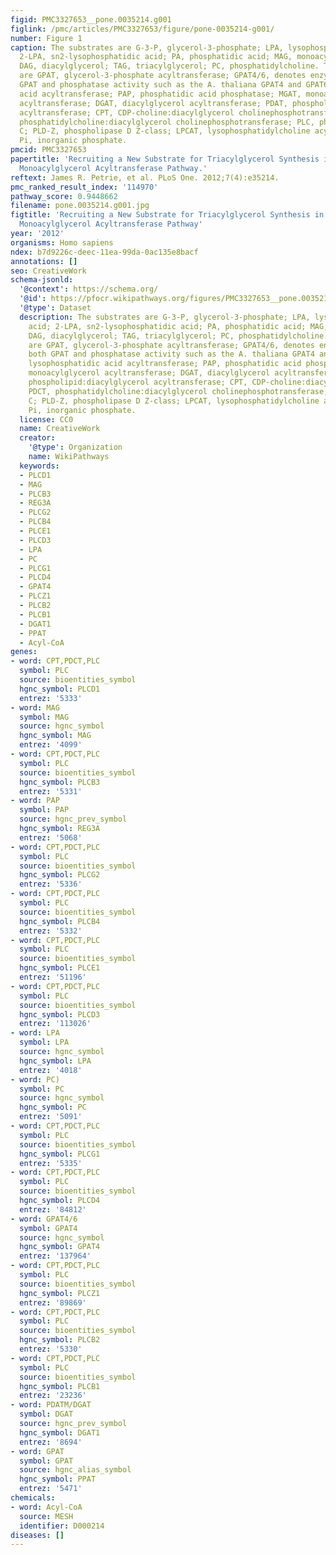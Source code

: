 ```yaml
---
figid: PMC3327653__pone.0035214.g001
figlink: /pmc/articles/PMC3327653/figure/pone-0035214-g001/
number: Figure 1
caption: The substrates are G-3-P, glycerol-3-phosphate; LPA, lysophosphatidic acid;
  2-LPA, sn2-lysophosphatidic acid; PA, phosphatidic acid; MAG, monoacylglycerol;
  DAG, diacylglycerol; TAG, triacylglycerol; PC, phosphatidylcholine. The enzymes
  are GPAT, glycerol-3-phosphate acyltransferase; GPAT4/6, denotes enzymes with both
  GPAT and phosphatase activity such as the A. thaliana GPAT4 and GPAT6; LPAAT, lysophosphatidic
  acid acyltransferase; PAP, phosphatidic acid phosphatase; MGAT, monoacylglycerol
  acyltransferase; DGAT, diacylglycerol acyltransferase; PDAT, phospholipid:diacylglycerol
  acyltransferase; CPT, CDP-choline:diacylglycerol cholinephosphotransferase; PDCT,
  phosphatidylcholine:diacylglycerol cholinephosphotransferase; PLC, phospholipase
  C; PLD-Z, phospholipase D Z-class; LPCAT, lysophosphatidylcholine acyltransferase;
  Pi, inorganic phosphate.
pmcid: PMC3327653
papertitle: 'Recruiting a New Substrate for Triacylglycerol Synthesis in Plants: The
  Monoacylglycerol Acyltransferase Pathway.'
reftext: James R. Petrie, et al. PLoS One. 2012;7(4):e35214.
pmc_ranked_result_index: '114970'
pathway_score: 0.9448662
filename: pone.0035214.g001.jpg
figtitle: 'Recruiting a New Substrate for Triacylglycerol Synthesis in Plants: The
  Monoacylglycerol Acyltransferase Pathway'
year: '2012'
organisms: Homo sapiens
ndex: b7d9226c-deec-11ea-99da-0ac135e8bacf
annotations: []
seo: CreativeWork
schema-jsonld:
  '@context': https://schema.org/
  '@id': https://pfocr.wikipathways.org/figures/PMC3327653__pone.0035214.g001.html
  '@type': Dataset
  description: The substrates are G-3-P, glycerol-3-phosphate; LPA, lysophosphatidic
    acid; 2-LPA, sn2-lysophosphatidic acid; PA, phosphatidic acid; MAG, monoacylglycerol;
    DAG, diacylglycerol; TAG, triacylglycerol; PC, phosphatidylcholine. The enzymes
    are GPAT, glycerol-3-phosphate acyltransferase; GPAT4/6, denotes enzymes with
    both GPAT and phosphatase activity such as the A. thaliana GPAT4 and GPAT6; LPAAT,
    lysophosphatidic acid acyltransferase; PAP, phosphatidic acid phosphatase; MGAT,
    monoacylglycerol acyltransferase; DGAT, diacylglycerol acyltransferase; PDAT,
    phospholipid:diacylglycerol acyltransferase; CPT, CDP-choline:diacylglycerol cholinephosphotransferase;
    PDCT, phosphatidylcholine:diacylglycerol cholinephosphotransferase; PLC, phospholipase
    C; PLD-Z, phospholipase D Z-class; LPCAT, lysophosphatidylcholine acyltransferase;
    Pi, inorganic phosphate.
  license: CC0
  name: CreativeWork
  creator:
    '@type': Organization
    name: WikiPathways
  keywords:
  - PLCD1
  - MAG
  - PLCB3
  - REG3A
  - PLCG2
  - PLCB4
  - PLCE1
  - PLCD3
  - LPA
  - PC
  - PLCG1
  - PLCD4
  - GPAT4
  - PLCZ1
  - PLCB2
  - PLCB1
  - DGAT1
  - PPAT
  - Acyl-CoA
genes:
- word: CPT,PDCT,PLC
  symbol: PLC
  source: bioentities_symbol
  hgnc_symbol: PLCD1
  entrez: '5333'
- word: MAG
  symbol: MAG
  source: hgnc_symbol
  hgnc_symbol: MAG
  entrez: '4099'
- word: CPT,PDCT,PLC
  symbol: PLC
  source: bioentities_symbol
  hgnc_symbol: PLCB3
  entrez: '5331'
- word: PAP
  symbol: PAP
  source: hgnc_prev_symbol
  hgnc_symbol: REG3A
  entrez: '5068'
- word: CPT,PDCT,PLC
  symbol: PLC
  source: bioentities_symbol
  hgnc_symbol: PLCG2
  entrez: '5336'
- word: CPT,PDCT,PLC
  symbol: PLC
  source: bioentities_symbol
  hgnc_symbol: PLCB4
  entrez: '5332'
- word: CPT,PDCT,PLC
  symbol: PLC
  source: bioentities_symbol
  hgnc_symbol: PLCE1
  entrez: '51196'
- word: CPT,PDCT,PLC
  symbol: PLC
  source: bioentities_symbol
  hgnc_symbol: PLCD3
  entrez: '113026'
- word: LPA
  symbol: LPA
  source: hgnc_symbol
  hgnc_symbol: LPA
  entrez: '4018'
- word: PC)
  symbol: PC
  source: hgnc_symbol
  hgnc_symbol: PC
  entrez: '5091'
- word: CPT,PDCT,PLC
  symbol: PLC
  source: bioentities_symbol
  hgnc_symbol: PLCG1
  entrez: '5335'
- word: CPT,PDCT,PLC
  symbol: PLC
  source: bioentities_symbol
  hgnc_symbol: PLCD4
  entrez: '84812'
- word: GPAT4/6
  symbol: GPAT4
  source: hgnc_symbol
  hgnc_symbol: GPAT4
  entrez: '137964'
- word: CPT,PDCT,PLC
  symbol: PLC
  source: bioentities_symbol
  hgnc_symbol: PLCZ1
  entrez: '89869'
- word: CPT,PDCT,PLC
  symbol: PLC
  source: bioentities_symbol
  hgnc_symbol: PLCB2
  entrez: '5330'
- word: CPT,PDCT,PLC
  symbol: PLC
  source: bioentities_symbol
  hgnc_symbol: PLCB1
  entrez: '23236'
- word: PDATM/DGAT
  symbol: DGAT
  source: hgnc_prev_symbol
  hgnc_symbol: DGAT1
  entrez: '8694'
- word: GPAT
  symbol: GPAT
  source: hgnc_alias_symbol
  hgnc_symbol: PPAT
  entrez: '5471'
chemicals:
- word: Acyl-CoA
  source: MESH
  identifier: D000214
diseases: []
---
```

